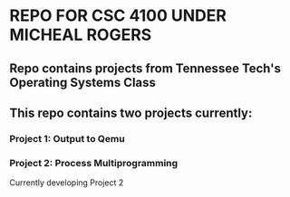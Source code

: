 # REPO FOR CSC 4100 UNDER MICHEAL ROGERS


## Repo contains projects from Tennessee Tech's Operating Systems Class
## This repo contains two projects currently:
### Project 1: Output to Qemu
### Project 2: Process Multiprogramming

Currently developing Project 2